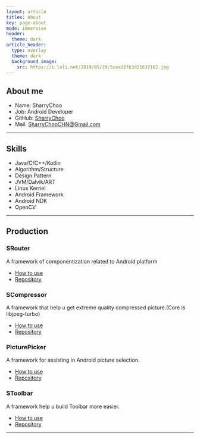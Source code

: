 ```yaml
---
layout: article
titles: About
key: page-about
mode: immersive
header:
  theme: dark
article_header:
  type: overlay
  theme: dark
  background_image:
    src: https://i.loli.net/2019/05/29/5cee26f63d21637162.jpg
---
```


## About me
- Name: SharryChoo
- Job: Android Developer
- GitHub: [SharryChoo](https://github.com/SharryChoo)
- Mail: SharryChooCHN@Gmail.com

---

## Skills
- Java/C/C++/Kotlin
- Algorithm/Structure
- Design Pattern
- JVM/Dalvik/ART
- Linux Kernel
- Android Framework
- Android NDK
- OpenCV

---

## Production
### SRouter
A framework of componentization related to Android platform
- [How to use](https://github.com/SharryChoo/SRouter/blob/release/README.md)
- [Repository](https://github.com/SharryChoo/SRouter)

### SCompressor
A framework that help u get extreme quality compressed picture.(Core is libjpeg-turbo)
- [How to use](https://github.com/SharryChoo/SCompressor/blob/release/README.md)
- [Repository](https://github.com/SharryChoo/SCompressor)

### PicturePicker
A framework for assisting in Android picture selection.
- [How to use](https://github.com/SharryChoo/PicturePicker/blob/release/README.md)
- [Repository](https://github.com/SharryChoo/PicturePicker)

### SToolbar
A framework help u build Toolbar more easier.
- [How to use](https://juejin.im/post/5bb099ff5188255c6a044ce2)
- [Repository](https://github.com/SharryChoo/SToolbar)

---